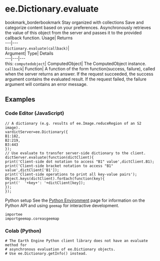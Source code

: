 
#  ee.Dictionary.evaluate
bookmark_borderbookmark Stay organized with collections  Save and categorize content based on your preferences. 
Asynchronously retrieves the value of this object from the server and passes it to the provided callback function. 
Usage| Returns  
---|---  
`Dictionary.evaluate(callback)`|   
Argument| Type| Details  
---|---|---  
this: `computedobject`| ComputedObject| The ComputedObject instance.  
`callback`| Function| A function of the form function(success, failure), called when the server returns an answer. If the request succeeded, the success argument contains the evaluated result. If the request failed, the failure argument will contains an error message.  
## Examples
### Code Editor (JavaScript)
```
// A dictionary (e.g. results of ee.Image.reduceRegion of an S2 image).
vardictServer=ee.Dictionary({
B1:182,
B2:219,
B3:443
});
// Use evaluate to transfer server-side dictionary to the client.
dictServer.evaluate(function(dictClient){
print('Client-side dot notation to access "B1" value',dictClient.B1);
print('Client-side bracket notation to access "B1" value',dictClient['B1']);
print('Client-side operations to print all key-value pairs');
Object.keys(dictClient).forEach(function(key){
print('  '+key+': '+dictClient[key]);
});
});
```

Python setup
See the [ Python Environment](https://developers.google.com/earth-engine/guides/python_install) page for information on the Python API and using `geemap` for interactive development.
```
importee
importgeemap.coreasgeemap
```

### Colab (Python)
```
# The Earth Engine Python client library does not have an evaluate method for
# asynchronous evaluation of ee.Dictionary objects.
# Use ee.Dictionary.getInfo() instead.
```

